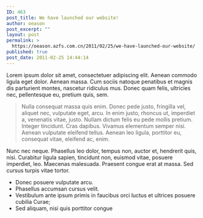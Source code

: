 ```yaml
---
ID: 463
post_title: We have launched our website!
author: oeason
post_excerpt: ""
layout: post
permalink: >
  https://oeason.azfs.com.cn/2011/02/25/we-have-launched-our-website/
published: true
post_date: 2011-02-25 14:44:14
---
```

Lorem ipsum dolor sit amet, consectetuer adipiscing elit. Aenean commodo ligula eget dolor. Aenean massa. Cum sociis natoque penatibus et magnis dis parturient montes, nascetur ridiculus mus. Donec quam felis, ultricies nec, pellentesque eu, pretium quis, sem.
<blockquote>Nulla consequat massa quis enim. Donec pede justo, fringilla vel, aliquet nec, vulputate eget, arcu. In enim justo, rhoncus ut, imperdiet a, venenatis vitae, justo. Nullam dictum felis eu pede mollis pretium. Integer tincidunt. Cras dapibus. Vivamus elementum semper nisi. Aenean vulputate eleifend tellus. Aenean leo ligula, porttitor eu, consequat vitae, eleifend ac, enim.</blockquote>
<!--more-->

Nunc nec neque. Phasellus leo dolor, tempus non, auctor et, hendrerit quis, nisi. Curabitur ligula sapien, tincidunt non, euismod vitae, posuere imperdiet, leo. Maecenas malesuada. Praesent congue erat at massa. Sed cursus turpis vitae tortor.
<ul>
	<li>Donec posuere vulputate arcu.</li>
	<li>Phasellus accumsan cursus velit.</li>
	<li>Vestibulum ante ipsum primis in faucibus orci luctus et ultrices posuere cubilia Curae;</li>
	<li>Sed aliquam, nisi quis porttitor congue</li>
</ul>